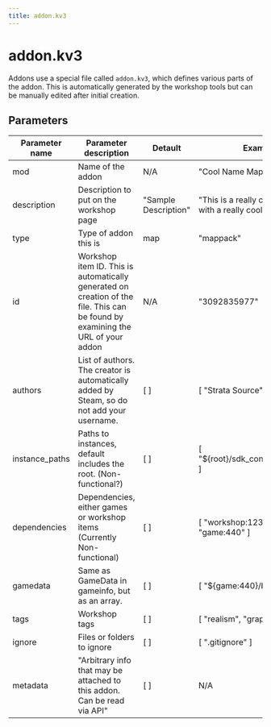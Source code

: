 ```yaml
---
title: addon.kv3
---
```

# addon.kv3
Addons use a special file called `addon.kv3`, which defines various parts of the addon. This is automatically generated by the workshop tools but can be manually edited after initial creation.

## Parameters

| Parameter name | Parameter description | Detault | Example |
| --- | --- | --- | --- |
| mod | Name of the addon | N/A | "Cool Name Mappack" |
| description | Description to put on the workshop page | "Sample Description" | "This is a really cool mappack with a really cool name!" |
| type | Type of addon this is | map | "mappack" |
| id | Workshop item ID. This is automatically generated on creation of the file. This can be found by examining the URL of your addon | N/A | "3092835977" |
| authors | List of authors. The creator is automatically added by Steam, so do not add your username. | [ ] | [ "Strata Source" ] |
| instance_paths | Paths to instances, default includes the root. (Non-functional?)| [ ] | [ "${root}/sdk_content/instances" ]
| dependencies | Dependencies, either games or workshop items (Currently Non-functional) | [ ] | [ "workshop:123456", "game:440" ] |
| gamedata | Same as GameData in gameinfo, but as an array. | [ ] | [ "${game:440}/bin/tf.fgd" ] |
| tags | Workshop tags | [ ] | [ "realism", "graphics" ] |
| ignore | Files or folders to ignore | [ ] | [ ".gitignore" ]
| metadata | "Arbitrary info that may be attached to this addon. Can be read via API" | [ ] | N/A |
